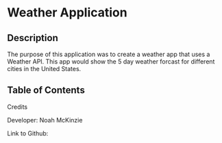 # Weather Application

## Description

The purpose of this application was to create a weather app that uses a Weather API. This app would show the 5 day weather forcast for different cities in the United States.

## Table of Contents

Credits

Developer: Noah McKinzie

Link to Github: